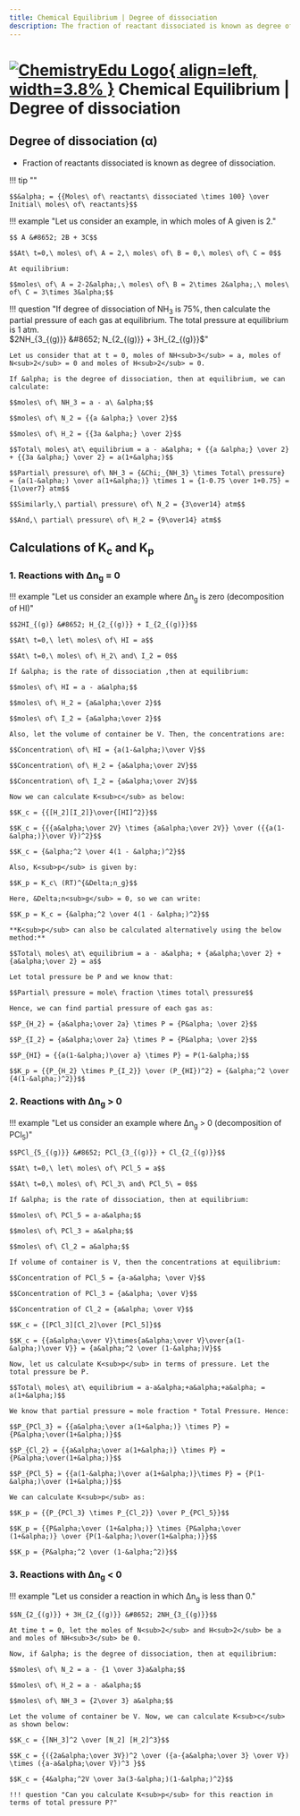 ```yaml
---
title: Chemical Equilibrium | Degree of dissociation
description: The fraction of reactant dissociated is known as degree of dissociation.
---
```


# [![ChemistryEdu Logo](../../images/favicon.svg){ align=left, width=3.8% }](../../index.md)  Chemical Equilibrium | Degree of dissociation

## Degree of dissociation (&alpha;)

* Fraction of reactants dissociated is known as degree of dissociation.

!!! tip ""

    $$&alpha; = {{Moles\ of\ reactants\ dissociated \times 100} \over Initial\ moles\ of\ reactants}$$

!!! example "Let us consider an example, in which moles of A given is 2."

    $$ A &#8652; 2B + 3C$$

    $$At\ t=0,\ moles\ of\ A = 2,\ moles\ of\ B = 0,\ moles\ of\ C = 0$$

    At equilibrium:

    $$moles\ of\ A = 2-2&alpha;,\ moles\ of\ B = 2\times 2&alpha;,\ moles\ of\ C = 3\times 3&alpha;$$

!!! question "If degree of dissociation of NH<sub>3</sub> is 75%, then calculate the partial pressure of each gas at equilibrium. The total pressure at equilibrium is 1 atm. <br> $2NH_{3_{(g)}} &#8652; N_{2_{(g)}} + 3H_{2_{(g)}}$"

    Let us consider that at t = 0, moles of NH<sub>3</sub> = a, moles of N<sub>2</sub> = 0 and moles of H<sub>2</sub> = 0.

    If &alpha; is the degree of dissociation, then at equilibrium, we can calculate:

    $$moles\ of\ NH_3 = a - a\ &alpha;$$

    $$moles\ of\ N_2 = {{a &alpha;} \over 2}$$

    $$moles\ of\ H_2 = {{3a &alpha;} \over 2}$$

    $$Total\ moles\ at\ equilibrium = a - a&alpha; + {{a &alpha;} \over 2} + {{3a &alpha;} \over 2} = a(1+&alpha;)$$

    $$Partial\ pressure\ of\ NH_3 = {&Chi;_{NH_3} \times Total\ pressure} = {a(1-&alpha;) \over a(1+&alpha;)} \times 1 = {1-0.75 \over 1+0.75} = {1\over7} atm$$

    $$Similarly,\ partial\ pressure\ of\ N_2 = {3\over14} atm$$

    $$And,\ partial\ pressure\ of\ H_2 = {9\over14} atm$$

## Calculations of K<sub>c</sub> and K<sub>p</sub>

### 1. Reactions with &Delta;n<sub>g</sub> = 0

!!! example "Let us consider an example where &Delta;n<sub>g</sub> is zero (decomposition of HI)"

    $$2HI_{(g)} &#8652; H_{2_{(g)}} + I_{2_{(g)}}$$

    $$At\ t=0,\ let\ moles\ of\ HI = a$$

    $$At\ t=0,\ moles\ of\ H_2\ and\ I_2 = 0$$

    If &alpha; is the rate of dissociation ,then at equilibrium:

    $$moles\ of\ HI = a - a&alpha;$$

    $$moles\ of\ H_2 = {a&alpha;\over 2}$$

    $$moles\ of\ I_2 = {a&alpha;\over 2}$$

    Also, let the volume of container be V. Then, the concentrations are:

    $$Concentration\ of\ HI = {a(1-&alpha;)\over V}$$

    $$Concentration\ of\ H_2 = {a&alpha;\over 2V}$$

    $$Concentration\ of\ I_2 = {a&alpha;\over 2V}$$

    Now we can calculate K<sub>c</sub> as below:

    $$K_c = {{[H_2][I_2]}\over{[HI]^2}}$$

    $$K_c = {{{a&alpha;\over 2V} \times {a&alpha;\over 2V}} \over ({{a(1-&alpha;)}\over V})^2}$$

    $$K_c = {&alpha;^2 \over 4(1 - &alpha;)^2}$$

    Also, K<sub>p</sub> is given by:

    $$K_p = K_c\ (RT)^{&Delta;n_g}$$

    Here, &Delta;n<sub>g</sub> = 0, so we can write:

    $$K_p = K_c = {&alpha;^2 \over 4(1 - &alpha;)^2}$$

    **K<sub>p</sub> can also be calculated alternatively using the below method:**

    $$Total\ moles\ at\ equilibrium = a - a&alpha; + {a&alpha;\over 2} + {a&alpha;\over 2} = a$$

    Let total pressure be P and we know that:

    $$Partial\ pressure = mole\ fraction \times total\ pressure$$

    Hence, we can find partial pressure of each gas as:

    $$P_{H_2} = {a&alpha;\over 2a} \times P = {P&alpha; \over 2}$$

    $$P_{I_2} = {a&alpha;\over 2a} \times P = {P&alpha; \over 2}$$

    $$P_{HI} = {{a(1-&alpha;)\over a} \times P} = P(1-&alpha;)$$

    $$K_p = {{P_{H_2} \times P_{I_2}} \over (P_{HI})^2} = {&alpha;^2 \over {4(1-&alpha;)^2}}$$

### 2. Reactions with &Delta;n<sub>g</sub> > 0

!!! example "Let us consider an example where &Delta;n<sub>g</sub> > 0 (decomposition of PCl<sub>5</sub>)"

    $$PCl_{5_{(g)}} &#8652; PCl_{3_{(g)}} + Cl_{2_{(g)}}$$

    $$At\ t=0,\ let\ moles\ of\ PCl_5 = a$$

    $$At\ t=0,\ moles\ of\ PCl_3\ and\ PCl_5\ = 0$$

    If &alpha; is the rate of dissociation, then at equilibrium:

    $$moles\ of\ PCl_5 = a-a&alpha;$$

    $$moles\ of\ PCl_3 = a&alpha;$$

    $$moles\ of\ Cl_2 = a&alpha;$$

    If volume of container is V, then the concentrations at equilibrium:

    $$Concentration of PCl_5 = {a-a&alpha; \over V}$$

    $$Concentration of PCl_3 = {a&alpha; \over V}$$

    $$Concentration of Cl_2 = {a&alpha; \over V}$$

    $$K_c = {[PCl_3][Cl_2]\over [PCl_5]}$$

    $$K_c = {{a&alpha;\over V}\times{a&alpha;\over V}\over{a(1-&alpha;)\over V}} = {a&alpha;^2 \over (1-&alpha;)V}$$

    Now, let us calculate K<sub>p</sub> in terms of pressure. Let the total pressure be P.

    $$Total\ moles\ at\ equilibrium = a-a&alpha;+a&alpha;+a&alpha; = a(1+&alpha;)$$

    We know that partial pressure = mole fraction * Total Pressure. Hence:

    $$P_{PCl_3} = {{a&alpha;\over a(1+&alpha;)} \times P} = {P&alpha;\over(1+&alpha;)}$$

    $$P_{Cl_2} = {{a&alpha;\over a(1+&alpha;)} \times P} = {P&alpha;\over(1+&alpha;)}$$

    $$P_{PCl_5} = {{a(1-&alpha;)\over a(1+&alpha;)}\times P} = {P(1-&alpha;)\over (1+&alpha;)}$$

    We can calculate K<sub>p</sub> as:

    $$K_p = {{P_{PCl_3} \times P_{Cl_2}} \over P_{PCl_5}}$$

    $$K_p = {{P&alpha;\over (1+&alpha;)} \times {P&alpha;\over (1+&alpha;)} \over {P(1-&alpha;)\over(1+&alpha;)}}$$

    $$K_p = {P&alpha;^2 \over (1-&alpha;^2)}$$

### 3. Reactions with &Delta;n<sub>g</sub> < 0

!!! example "Let us consider a reaction in which &Delta;n<sub>g</sub> is less than 0."

    $$N_{2_{(g)}} + 3H_{2_{(g)}} &#8652; 2NH_{3_{(g)}}$$

    At time t = 0, let the moles of N<sub>2</sub> and H<sub>2</sub> be a and moles of NH<sub>3</sub> be 0.

    Now, if &alpha; is the degree of dissociation, then at equilibrium:

    $$moles\ of\ N_2 = a - {1 \over 3}a&alpha;$$

    $$moles\ of\ H_2 = a - a&alpha;$$

    $$moles\ of\ NH_3 = {2\over 3} a&alpha;$$

    Let the volume of container be V. Now, we can calculate K<sub>c</sub> as shown below:

    $$K_c = {[NH_3]^2 \over [N_2] [H_2]^3}$$

    $$K_c = {({2a&alpha;\over 3V})^2 \over ({a-{a&alpha;\over 3} \over V}) \times ({a-a&alpha;\over V})^3 }$$

    $$K_c = {4&alpha;^2V \over 3a(3-&alpha;)(1-&alpha;)^2}$$

    !!! question "Can you calculate K<sub>p</sub> for this reaction in terms of total pressure P?"

